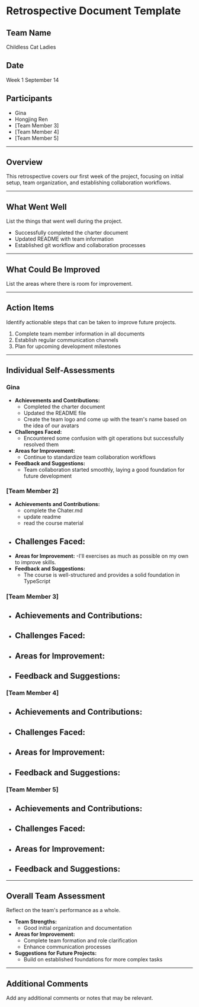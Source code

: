# Retrospective Document Template

## Team Name
Childless Cat Ladies

## Date
Week 1 September 14

## Participants
- Gina
- Hongjing Ren
- [Team Member 3]
- [Team Member 4]
- [Team Member 5]

---

## Overview
This retrospective covers our first week of the project, focusing on initial setup, team organization, and establishing collaboration workflows.

---

## What Went Well
List the things that went well during the project.
- Successfully completed the charter document
- Updated README with team information
- Established git workflow and collaboration processes

---

## What Could Be Improved
List the areas where there is room for improvement.

---

## Action Items
Identify actionable steps that can be taken to improve future projects.
1. Complete team member information in all documents
2. Establish regular communication channels
3. Plan for upcoming development milestones

---

## Individual Self-Assessments
### Gina
- **Achievements and Contributions:**
  - Completed the charter document
  - Updated the README file
  - Create the team logo and come up with the team's name based on the idea of our avatars
- **Challenges Faced:**
  - Encountered some confusion with git operations but successfully resolved them
- **Areas for Improvement:**
  - Continue to standardize team collaboration workflows
- **Feedback and Suggestions:**
  - Team collaboration started smoothly, laying a good foundation for future development

### [Team Member 2]
- **Achievements and Contributions:**
  - complete the Chater.md
  - update readme
  - read the course material
- **Challenges Faced:**
  - 
- **Areas for Improvement:**
  -I'll exercises as much as possible on my own to improve skills.
- **Feedback and Suggestions:**
  - The course is well-structured and provides a solid foundation in TypeScript

### [Team Member 3]
- **Achievements and Contributions:**
  -
- **Challenges Faced:**
  -
- **Areas for Improvement:**
  -
- **Feedback and Suggestions:**
  -

### [Team Member 4]
- **Achievements and Contributions:**
  -
- **Challenges Faced:**
  -
- **Areas for Improvement:**
  -
- **Feedback and Suggestions:**
  -

### [Team Member 5]
- **Achievements and Contributions:**
  -
- **Challenges Faced:**
  -
- **Areas for Improvement:**
  -
- **Feedback and Suggestions:**
  -

---

## Overall Team Assessment
Reflect on the team's performance as a whole.
- **Team Strengths:**
  - Good initial organization and documentation
- **Areas for Improvement:**
  - Complete team formation and role clarification
  - Enhance communication processes
- **Suggestions for Future Projects:**
  - Build on established foundations for more complex tasks

---

## Additional Comments
Add any additional comments or notes that may be relevant.

